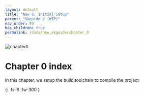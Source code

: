 ```yaml
---
layout: default
title: "New 0. Initial Setup"
parent: "Vkguide 2 (WIP)"
nav_order: 99
has_children: true
permalink: /docs/new_vkguide/chapter_0
---
```

![chapter0]({{site.baseurl}}/diagrams/chapter0.png)


# Chapter 0 index


In this chapter, we setup the build toolchain to compile the project

{: .fs-6 .fw-300 }
